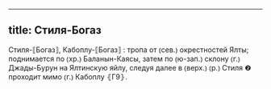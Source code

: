 
---
title: Стиля-Богаз
---
Стиля-⟦Богаз⟧, Кабоплу-⟦Богаз⟧
: тропа от ⦅сев.⦆ окрестностей Ялты; поднимается по ⦅хр.⦆ Баланын-Каясы, затем по ⦅ю-зап.⦆ склону ⦅г.⦆ Джады-Бурун на Ялтинскую яйлу, следуя далее в ⦅верх.⦆ ⦅р.⦆ Стиля ❷ проходит мимо ⦅г.⦆ Кабоплу ⦃Г9⦄.
